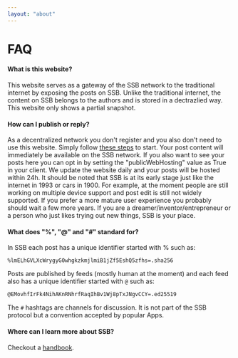 ```yaml
---
layout: "about" 
---
```


# FAQ

#### What is this website?

This website serves as a gateway of the SSB network to the traditional internet by exposing the posts on SSB. Unlike the traditional internet, the content on SSB belongs to the authors and is stored in a dectrazlied way. This website only shows a partial snapshot.

#### How can I publish or reply?

As a decentralized network you don't register and you also don't need to use this website. Simply follow [these steps](https://scuttlebutt.nz/get-started/) to start. Your post content will immediately be available on the SSB network. If you also want to see your posts here you can opt in by setting the "publicWebHosting" value as True in your client. We update the website daily and your posts will be hosted within 24h. It should be noted that SSB is at its early stage just like the internet in 1993 or cars in 1900. For example, at the moment people are still working on multiple device support and post edit is still not widely supported. If you prefer a more mature user experience you probably should wait a few more years. If you are a dreamer/inventor/entrepreneur or a person who just likes trying out new things, SSB is your place.


#### What does "%", "@" and "#" standard for?

In SSB each post has a unique identifier started with % such as:

`%lmELhGVLXcWrygyG0whgkzkmjlmiB1jZf5EshQ5zfhs=.sha256`

Posts are published by feeds (mostly human at the moment) and each feed also has a unique identifier started with `@` such as:

`@EMovhfIrFk4NihAKnRNhrfRaqIhBv1Wj8pTxJNgvCCY=.ed25519`

The `#` hashtags are channels for discussion. It is not part of the SSB protocol but a convention accepted by popular Apps.


#### Where can I learn more about SSB?
Checkout a [handbook](https://handbook.scuttlebutt.nz/).